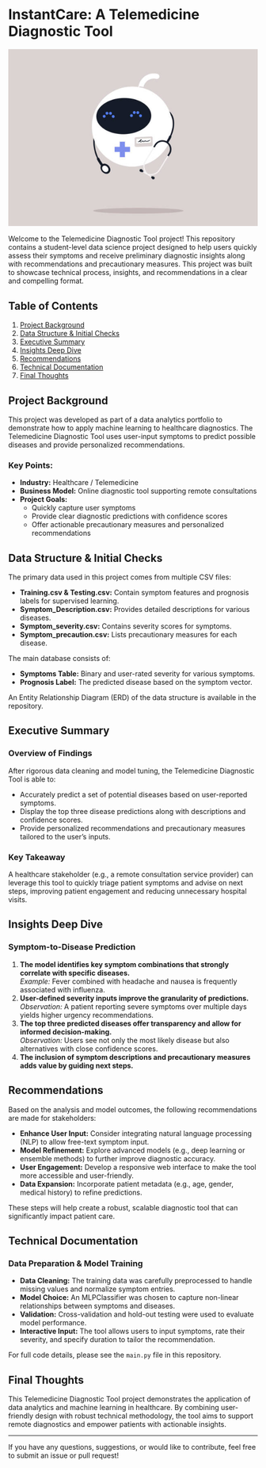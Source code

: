 # InstantCare: A Telemedicine Diagnostic Tool
![Description of Image](istockphoto-1401811766-612x612.jpg)


Welcome to the Telemedicine Diagnostic Tool project! This repository contains a student-level data science project designed to help users quickly assess their symptoms and receive preliminary diagnostic insights along with recommendations and precautionary measures. This project was built to showcase technical process, insights, and recommendations in a clear and compelling format.

## Table of Contents

1. [Project Background](#project-background)
2. [Data Structure & Initial Checks](#data-structure--initial-checks)
3. [Executive Summary](#executive-summary)
4. [Insights Deep Dive](#insights-deep-dive)
5. [Recommendations](#recommendations)
6. [Technical Documentation](#technical-documentation)
7. [Final Thoughts](#final-thoughts)

## Project Background

This project was developed as part of a data analytics portfolio to demonstrate how to apply machine learning to healthcare diagnostics. The Telemedicine Diagnostic Tool uses user-input symptoms to predict possible diseases and provide personalized recommendations.

### Key Points:

- **Industry:** Healthcare / Telemedicine
- **Business Model:** Online diagnostic tool supporting remote consultations
- **Project Goals:**
  - Quickly capture user symptoms
  - Provide clear diagnostic predictions with confidence scores
  - Offer actionable precautionary measures and personalized recommendations

## Data Structure & Initial Checks

The primary data used in this project comes from multiple CSV files:

- **Training.csv & Testing.csv:** Contain symptom features and prognosis labels for supervised learning.
- **Symptom_Description.csv:** Provides detailed descriptions for various diseases.
- **Symptom_severity.csv:** Contains severity scores for symptoms.
- **Symptom_precaution.csv:** Lists precautionary measures for each disease.

The main database consists of:

- **Symptoms Table:** Binary and user-rated severity for various symptoms.
- **Prognosis Label:** The predicted disease based on the symptom vector.

An Entity Relationship Diagram (ERD) of the data structure is available in the repository.

## Executive Summary

### Overview of Findings

After rigorous data cleaning and model tuning, the Telemedicine Diagnostic Tool is able to:

- Accurately predict a set of potential diseases based on user-reported symptoms.
- Display the top three disease predictions along with descriptions and confidence scores.
- Provide personalized recommendations and precautionary measures tailored to the user’s inputs.

### Key Takeaway

A healthcare stakeholder (e.g., a remote consultation service provider) can leverage this tool to quickly triage patient symptoms and advise on next steps, improving patient engagement and reducing unnecessary hospital visits.

## Insights Deep Dive

### Symptom-to-Disease Prediction

1. **The model identifies key symptom combinations that strongly correlate with specific diseases.**  
   *Example:* Fever combined with headache and nausea is frequently associated with influenza.
2. **User-defined severity inputs improve the granularity of predictions.**  
   *Observation:* A patient reporting severe symptoms over multiple days yields higher urgency recommendations.
3. **The top three predicted diseases offer transparency and allow for informed decision-making.**  
   *Observation:* Users see not only the most likely disease but also alternatives with close confidence scores.
4. **The inclusion of symptom descriptions and precautionary measures adds value by guiding next steps.**

## Recommendations

Based on the analysis and model outcomes, the following recommendations are made for stakeholders:

- **Enhance User Input:** Consider integrating natural language processing (NLP) to allow free-text symptom input.
- **Model Refinement:** Explore advanced models (e.g., deep learning or ensemble methods) to further improve diagnostic accuracy.
- **User Engagement:** Develop a responsive web interface to make the tool more accessible and user-friendly.
- **Data Expansion:** Incorporate patient metadata (e.g., age, gender, medical history) to refine predictions.

These steps will help create a robust, scalable diagnostic tool that can significantly impact patient care.

## Technical Documentation

### Data Preparation & Model Training

- **Data Cleaning:** The training data was carefully preprocessed to handle missing values and normalize symptom entries.
- **Model Choice:** An MLPClassifier was chosen to capture non-linear relationships between symptoms and diseases.
- **Validation:** Cross-validation and hold-out testing were used to evaluate model performance.
- **Interactive Input:** The tool allows users to input symptoms, rate their severity, and specify duration to tailor the recommendation.

For full code details, please see the `main.py` file in this repository.

## Final Thoughts

This Telemedicine Diagnostic Tool project demonstrates the application of data analytics and machine learning in healthcare. By combining user-friendly design with robust technical methodology, the tool aims to support remote diagnostics and empower patients with actionable insights.

---

If you have any questions, suggestions, or would like to contribute, feel free to submit an issue or pull request!
